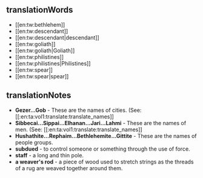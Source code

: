 ## translationWords

* [[en:tw:bethlehem]]
* [[en:tw:descendant]]
* [[en:tw:descendant|descendant]]
* [[en:tw:goliath]]
* [[en:tw:goliath|Goliath]]
* [[en:tw:philistines]]
* [[en:tw:philistines|Philistines]]
* [[en:tw:spear]]
* [[en:tw:spear|spear]]

## translationNotes

* **Gezer...Gob** - These are the names of cities. (See: [[:en:ta:vol1:translate:translate_names]]
* **Sibbecai...Sippai...Elhanan...Jari...Lahmi** - These are the names of men. (See: [[:en:ta:vol1:translate:translate_names]]
* **Hushathite...Rephaim...Bethlehemite...Gittite** - These are the names of people groups.
* **subdued** - to control someone or something through the use of force.
* **staff** - a long and thin pole.
* **a weaver's rod** - a piece of wood used to stretch strings as the threads of a rug are weaved together around them.
